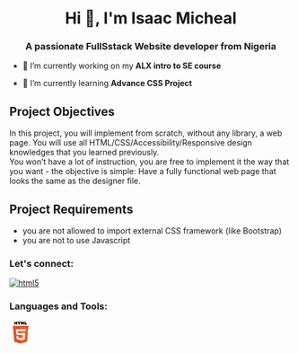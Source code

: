 <h1 align="center">Hi 👋, I'm Isaac Micheal</h1>
<h3 align="center">A passionate FullSstack Website developer from Nigeria</h3>


- 🔭 I’m currently working on my **ALX intro to SE course**

- 🌱 I’m currently learning **Advance CSS Project**
<h2 align="left">Project Objectives</h2>
<p align="left">In this project, you will implement from scratch, without any library, a web page. You will use all HTML/CSS/Accessibility/Responsive design knowledges that you learned previously.
<br>
You won’t have a lot of instruction, you are free to implement it the way that you want - the objective is simple: Have a fully functional web page that looks the same as the designer file.</p>

<h2 align="left">Project Requirements</h2>

- you are not allowed to import external CSS framework (like Bootstrap)
- you are not to use Javascript

<h3 align="left">Let's connect:</h3>
<p align="left"> <a href="https://www.linkedin.com/in/micheal-isaac-37a539264" target="_blank" rel="noreferrer"> <img src="https://static.vecteezy.com/system/resources/previews/018/930/587/original/linkedin-logo-linkedin-icon-transparent-free-png.png" alt="html5" width="50" height="50"/> </a> </p>


<h3 align="left">Languages and Tools:</h3>
<p align="left"> <a href="https://www.w3.org/html/" target="_blank" rel="noreferrer"> <img src="https://raw.githubusercontent.com/devicons/devicon/master/icons/html5/html5-original-wordmark.svg" alt="html5" width="40" height="40"/> </a> </p>
